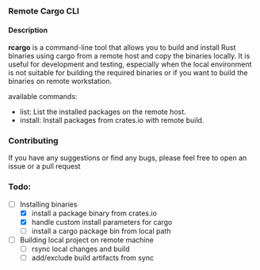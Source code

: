 ### Remote Cargo CLI

#### Description

**rcargo** is a command-line tool that allows you to build and install Rust binaries using cargo from a remote host and copy the binaries locally. It is useful for development and testing, especially when the local environment is not suitable for building the required binaries or if you want to build the binaries on remote workstation.

available commands:

- list: List the installed packages on the remote host.
- install: Install packages from crates.io with remote build.
<!-- - build: Remote build local cargo package. -->

### Contributing

If you have any suggestions or find any bugs, please feel free to open an issue or a pull request

### Todo:
* [ ] Installing binaries
    * [x] install a package binary from crates.io
    * [x] handle custom install parameters for cargo
    * [ ] install a cargo package bin from local path
* [ ] Building local project on remote machine
    * [ ] rsync local changes and build
    * [ ] add/exclude build artifacts from sync
